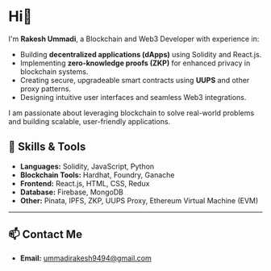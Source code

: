 # Hi👋  

I'm **Rakesh Ummadi**, a Blockchain and Web3 Developer with experience in:
- Building **decentralized applications (dApps)** using Solidity and React.js.
- Implementing **zero-knowledge proofs (ZKP)** for enhanced privacy in blockchain systems.
- Creating secure, upgradeable smart contracts using **UUPS** and other proxy patterns.
- Designing intuitive user interfaces and seamless Web3 integrations.

I am passionate about leveraging blockchain to solve real-world problems and building scalable, user-friendly applications.

## 🔧 Skills & Tools
- **Languages:** Solidity, JavaScript, Python
- **Blockchain Tools:** Hardhat, Foundry, Ganache
- **Frontend:** React.js, HTML, CSS, Redux
- **Database:** Firebase, MongoDB
- **Other:** Pinata, IPFS, ZKP, UUPS Proxy, Ethereum Virtual Machine (EVM)

---

## 📫 Contact Me
- **Email:** [ummadirakesh9494@gmail.com](mailto:ummadirakesh9494@gmail.com)
